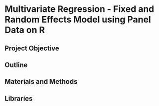 # Multivariate Regression - Fixed and Random Effects Model using Panel Data on R



## Project Objective

## Outline

## Materials and Methods


## Libraries 
